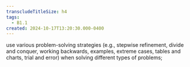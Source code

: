 ```yaml
---
transcludeTitleSize: h4
tags:
  - B1.1
created: 2024-10-17T13:20:30.000-0400
---
```

use various problem-solving strategies (e.g., stepwise refinement, divide and conquer, working backwards, examples, extreme cases, tables and charts, trial and error) when solving different types of problems;